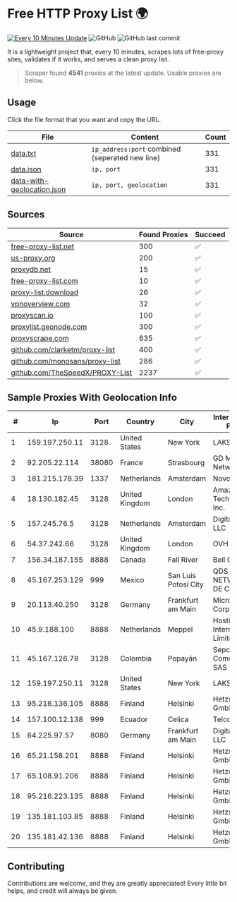 
# Free HTTP Proxy List 🌍

[![Every 10 Minutes Update](https://github.com/mertguvencli/http-proxy-list/actions/workflows/main.yml/badge.svg?branch=main)](https://github.com/mertguvencli/http-proxy-list/actions/workflows/main.yml)
![GitHub](https://img.shields.io/github/license/mertguvencli/http-proxy-list)
![GitHub last commit](https://img.shields.io/github/last-commit/mertguvencli/http-proxy-list)

It is a lightweight project that, every 10 minutes, scrapes lots of free-proxy sites, validates if it works, and serves a clean proxy list.


> Scraper found **4541** proxies at the latest update. Usable proxies are below.

## Usage

Click the file format that you want and copy the URL.


|File|Content|Count|
|----|-------|-----|
|[data.txt](https://raw.githubusercontent.com/mertguvencli/http-proxy-list/main/proxy-list/data.txt)|`ip_address:port` combined (seperated new line)|331|
|[data.json](https://raw.githubusercontent.com/mertguvencli/http-proxy-list/main/proxy-list/data.json)|`ip, port`|331|
|[data-with-geolocation.json](https://raw.githubusercontent.com/mertguvencli/http-proxy-list/main/proxy-list/data-with-geolocation.json)|`ip, port, geolocation`|331|

## Sources

|Source|Found Proxies|Succeed|
|------|-------------|-------|
|[free-proxy-list.net](https://free-proxy-list.net)|300|✅|
|[us-proxy.org](https://www.us-proxy.org)|200|✅|
|[proxydb.net](http://proxydb.net)|15|✅|
|[free-proxy-list.com](https://free-proxy-list.com/?page=&port=&type%5B%5D=http&type%5B%5D=https&up_time=0&search=Search)|10|✅|
|[proxy-list.download](https://www.proxy-list.download/HTTP)|26|✅|
|[vpnoverview.com](https://vpnoverview.com/privacy/anonymous-browsing/free-proxy-servers)|32|✅|
|[proxyscan.io](https://www.proxyscan.io)|100|✅|
|[proxylist.geonode.com](https://proxylist.geonode.com/api/proxy-list?limit=300&page=1&sort_by=lastChecked&sort_type=desc&protocols=http,https)|300|✅|
|[proxyscrape.com](https://api.proxyscrape.com/v2/?request=displayproxies&protocol=http&timeout=10000&country=all&ssl=all&anonymity=all)|635|✅|
|[github.com/clarketm/proxy-list](https://raw.githubusercontent.com/clarketm/proxy-list/master/proxy-list-raw.txt)|400|✅|
|[github.com/monosans/proxy-list](https://raw.githubusercontent.com/monosans/proxy-list/main/proxies/http.txt)|286|✅|
|[github.com/TheSpeedX/PROXY-List](https://raw.githubusercontent.com/TheSpeedX/PROXY-List/master/http.txt)|2237|✅|


## Sample Proxies With Geolocation Info

|#|Ip|Port|Country|City|Internet Service Provider|
|-|--|----|-------|----|-------------------------|
|1|159.197.250.11|3128|United States|New York|LAKSH|
|2|92.205.22.114|38080|France|Strasbourg|GD MASS Network|
|3|181.215.178.39|1337|Netherlands|Amsterdam|NovoServe B.V.|
|4|18.130.182.45|3128|United Kingdom|London|Amazon Technologies Inc.|
|5|157.245.76.5|3128|Netherlands|Amsterdam|DigitalOcean, LLC|
|6|54.37.242.66|3128|United Kingdom|London|OVH SAS|
|7|156.34.187.155|8888|Canada|Fall River|Bell Canada|
|8|45.167.253.129|999|Mexico|San Luis Potosí City|QDS NETWORKS SA DE CV|
|9|20.113.40.250|3128|Germany|Frankfurt am Main|Microsoft Corporation|
|10|45.9.188.100|8888|Netherlands|Meppel|Hostinger International Limited|
|11|45.167.126.78|3128|Colombia|Popayán|Sepcom Comunicaciones SAS|
|12|159.197.250.11|3128|United States|New York|LAKSH|
|13|95.216.136.105|8888|Finland|Helsinki|Hetzner Online GmbH|
|14|157.100.12.138|999|Ecuador|Celica|Telconet S.A|
|15|64.225.97.57|8080|Germany|Frankfurt am Main|DigitalOcean, LLC|
|16|65.21.158.201|8888|Finland|Helsinki|Hetzner Online GmbH|
|17|65.108.91.206|8888|Finland|Helsinki|Hetzner Online GmbH|
|18|95.216.223.135|8888|Finland|Helsinki|Hetzner Online GmbH|
|19|135.181.103.85|8888|Finland|Helsinki|Hetzner Online GmbH|
|20|135.181.42.136|8888|Finland|Helsinki|Hetzner Online GmbH|



## Contributing

Contributions are welcome, and they are greatly appreciated! Every
little bit helps, and credit will always be given.

